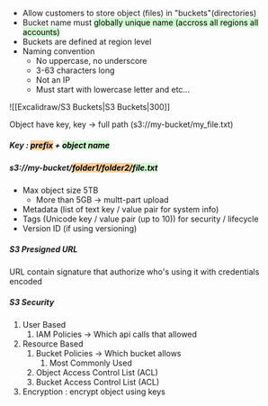 - Allow customers to store object (files) in "buckets"(directories)
- Bucket name must <mark style="background: #BBFABBA6;">globally unique name (accross all regions all accounts)</mark>
- Buckets are defined at region level
- Naming convention
	- No uppercase, no underscore
	- 3-63 characters long
	- Not an IP
	- Must start with lowercase letter and etc...
	
![[Excalidraw/S3 Buckets|S3 Buckets|300]]

Object have key, key -> full path (s3://my-bucket/my_file.txt)
##### Key : <mark style="background: #FFB86CA6;">prefix</mark> + <mark style="background: #BBFABBA6;">object name</mark>
##### s3://my-bucket/<mark style="background: #FFB86CA6;">folder1/folder2/</mark><mark style="background: #BBFABBA6;">file.txt</mark>

- Max object size 5TB
	- More than 5GB -> multt-part upload
- Metadata (list of text key / value pair for system info)
- Tags (Unicode key / value pair (up to 10)) for security / lifecycle
- Version ID (if using versioning)

##### S3 Presigned URL
URL contain signature that authorize who's using it with credentials encoded

##### S3 Security
1. User Based
	1. IAM Policies -> Which api calls that allowed
2. Resource Based
	1. Bucket Policies -> Which bucket allows
		1. Most Commonly Used
	2. Object Access Control List (ACL)
	3. Bucket Access Control List (ACL)
3. Encryption : encrypt object using keys
